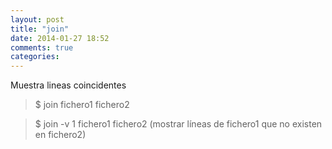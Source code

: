 ```yaml
---
layout: post
title: "join"
date: 2014-01-27 18:52
comments: true
categories: 
---
```

Muestra lineas coincidentes

>$ join fichero1 fichero2

>$ join -v 1 fichero1 fichero2 (mostrar líneas de fichero1 que no existen en  fichero2)

